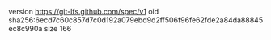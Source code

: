 version https://git-lfs.github.com/spec/v1
oid sha256:6ecd7c60c857d7c0d192a079ebd9d2ff506f96fe62fde2a84da88845ec8c990a
size 166
